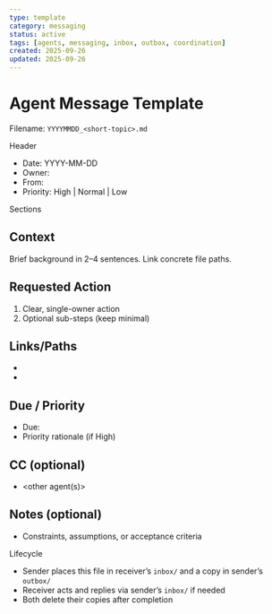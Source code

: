 ```yaml
---
type: template
category: messaging
status: active
tags: [agents, messaging, inbox, outbox, coordination]
created: 2025-09-26
updated: 2025-09-26
---
```


# Agent Message Template

Filename: `YYYYMMDD_<short-topic>.md`

Header
- Date: YYYY-MM-DD
- Owner: <Target agent>
- From: <Sender agent>
- Priority: High | Normal | Low

Sections
## Context
Brief background in 2–4 sentences. Link concrete file paths.

## Requested Action
1) Clear, single-owner action
2) Optional sub-steps (keep minimal)

## Links/Paths
- <repo-relative-path>
- <repo-relative-path>

## Due / Priority
- Due: <YYYY-MM-DD or ASAP>
- Priority rationale (if High)

## CC (optional)
- <other agent(s)>

## Notes (optional)
- Constraints, assumptions, or acceptance criteria

Lifecycle
- Sender places this file in receiver’s `inbox/` and a copy in sender’s `outbox/`
- Receiver acts and replies via sender’s `inbox/` if needed
- Both delete their copies after completion

